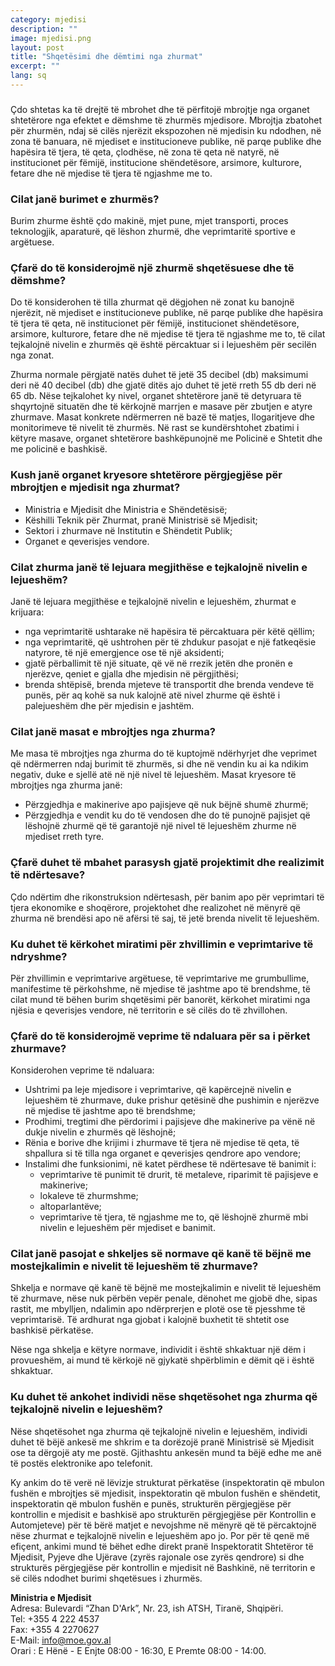```yaml
---
category: mjedisi
description: ""
image: mjedisi.png
layout: post
title: "Shqetësimi dhe dëmtimi nga zhurmat"
excerpt: ""
lang: sq
---
```

<script>
var data = { topics: [
  {
    title: "Cilat janë zhurmat shqetësuese dhe të dëmshme",
    text: function(){ return $("#part1").html(); }
  },
  {
    title: "Organet kryesore përgjegjëse për mbrojtjen nga zhurmat ",
    text: function(){ return $("#part2").html(); }
  },
  {
    title: "Cilat zhurma janë të lejueshme",
    text: function(){ return $("#part3").html(); }
  },
  {
    title: "Cilat janë masat mbrojtëse nga zhurma",
    text: function(){ return $("#part4").html(); }
  },
  {
    title: "Veprimtaritë e ndaluara burim zhurme",
    text: function(){ return $("#part5").html(); }
  },
  {
    title: "Pasoja për tejkalimin e nivelit të lejuar të zhurmave",
    text: function(){ return $("#part6").html(); }
  },
  {
    title: "Ankimi për tejkalimin e nivelit të zhurmave",
    text: function(){ return $("#part7").html(); }
  }
]};
</script>

<div id="part1" class="hidden">
<h3></h3>
Çdo shtetas ka të drejtë të mbrohet dhe të përfitojë mbrojtje nga organet shtetërore nga efektet e dëmshme të zhurmës mjedisore. Mbrojtja zbatohet për zhurmën, ndaj së cilës njerëzit ekspozohen në mjedisin ku ndodhen, në zona të banuara, në mjediset e institucioneve publike, në parqe publike dhe hapësira të tjera, të qeta, çlodhëse, në zona të qeta në natyrë, në institucionet për fëmijë, institucione shëndetësore, arsimore, kulturore, fetare dhe në mjedise të tjera të ngjashme me to.
<h3>Cilat  janë burimet e zhurmës?</h3>
Burim zhurme është çdo makinë, mjet pune, mjet transporti, proces teknologjik, aparaturë, që lëshon zhurmë, dhe veprimtaritë sportive e argëtuese.
<h3>Çfarë do të konsiderojmë një zhurmë shqetësuese dhe të dëmshme?</h3>
<p>Do të konsiderohen të tilla zhurmat që dëgjohen në zonat ku banojnë njerëzit, në mjediset e institucioneve publike, në parqe publike dhe hapësira të tjera të qeta, në institucionet për fëmijë, institucionet shëndetësore, arsimore, kulturore, fetare dhe në mjedise të tjera të ngjashme me to, të cilat tejkalojnë nivelin e zhurmës që është përcaktuar si i lejueshëm për secilën nga zonat. </p>
<p>Zhurma normale përgjatë natës duhet të jetë 35 decibel (db) maksimumi deri në 40 decibel (db) dhe gjatë ditës ajo duhet të jetë rreth 55 db deri në 65 db. Nëse tejkalohet ky nivel, organet shtetërore janë të detyruara të shqyrtojnë situatën dhe të kërkojnë marrjen e masave për zbutjen e atyre zhurmave. Masat konkrete ndërmerren në bazë të matjes, llogaritjeve dhe monitorimeve të nivelit të zhurmës. Në rast se kundërshtohet zbatimi i këtyre masave, organet shtetërore bashkëpunojnë me Policinë e Shtetit dhe me policinë e bashkisë.</p>
</div>

<div id="part2" class="hidden">
<h3>Kush janë organet kryesore shtetërore përgjegjëse për mbrojtjen e mjedisit nga zhurmat?</h3>
<ul>
<li>Ministria e Mjedisit dhe Ministria e Shëndetësisë;</li>
<li>Këshilli Teknik për Zhurmat, pranë Ministrisë së Mjedisit;</li>
<li>Sektori i zhurmave në Institutin e Shëndetit Publik;</li>
<li>Organet e qeverisjes vendore.</li>
</ul>
</div>

<div id="part3" class="hidden">
<h3>Cilat zhurma janë të lejuara megjithëse e tejkalojnë nivelin e lejueshëm?</h3>
Janë të lejuara megjithëse e tejkalojnë nivelin e lejueshëm, zhurmat e krijuara:
<ul>
<li>nga veprimtaritë ushtarake në hapësira të përcaktuara për këtë qëllim;</li>
<li>nga veprimtaritë, që ushtrohen për të zhdukur pasojat e një fatkeqësie natyrore, të një emergjence ose të një aksidenti;</li>
<li>gjatë përballimit të një situate, që vë në rrezik jetën dhe pronën e njerëzve, qeniet e gjalla dhe mjedisin në përgjithësi;</li>
<li>brenda shtëpisë, brenda mjeteve të transportit dhe brenda vendeve të punës, për aq kohë sa nuk kalojnë atë nivel zhurme që është i palejueshëm dhe për mjedisin e jashtëm.</li>
</ul>
</div>

<div id="part4" class="hidden">
<h3>Cilat janë masat e mbrojtjes nga zhurma?</h3>
Me masa të mbrojtjes nga zhurma do të kuptojmë ndërhyrjet dhe veprimet që ndërmerren ndaj burimit të zhurmës, si dhe në vendin ku ai ka ndikim negativ, duke e sjellë atë në një nivel të lejueshëm. Masat kryesore të mbrojtjes nga zhurma janë:
<ul>
<li>Përzgjedhja e makinerive apo pajisjeve që nuk bëjnë shumë zhurmë;</li>
<li>Përzgjedhja e vendit ku do të vendosen dhe do të punojnë pajisjet që lëshojnë zhurmë që të garantojë një nivel të lejueshëm zhurme në mjediset rreth tyre.</li>
</ul>
<h3>Çfarë duhet të mbahet parasysh gjatë projektimit dhe realizimit të ndërtesave?</h3>
Çdo ndërtim dhe rikonstruksion ndërtesash, për banim apo për veprimtari të tjera ekonomike e shoqërore, projektohet dhe realizohet në mënyrë që zhurma në brendësi apo në afërsi të saj, të jetë brenda nivelit të lejueshëm.
<h3>Ku duhet të kërkohet miratimi për zhvillimin e veprimtarive të ndryshme?</h3>
Për zhvillimin e veprimtarive argëtuese, të veprimtarive me grumbullime, manifestime të përkohshme, në mjedise të jashtme apo të brendshme, të cilat mund të bëhen burim shqetësimi për banorët, kërkohet miratimi nga njësia e qeverisjes vendore, në territorin e së cilës do të zhvillohen.
</div>

<div id="part5" class="hidden">
<h3>Çfarë do të konsiderojmë veprime të ndaluara për sa i përket zhurmave?</h3>
Konsiderohen veprime të ndaluara:
<ul>
<li>Ushtrimi pa leje mjedisore i veprimtarive, që kapërcejnë nivelin e lejueshëm të zhurmave, duke prishur qetësinë dhe pushimin e njerëzve në mjedise të jashtme apo të brendshme;</li>
<li>Prodhimi, tregtimi dhe përdorimi i pajisjeve dhe makinerive pa vënë në dukje nivelin e zhurmës që lëshojnë;</li>
<li>Rënia e borive dhe krijimi i zhurmave të tjera në mjedise të qeta, të shpallura si të tilla nga organet e qeverisjes qendrore apo vendore; </li>
<li>Instalimi dhe funksionimi, në katet përdhese të ndërtesave të banimit i:
  <ul>
  <li>veprimtarive të punimit të drurit, të metaleve, riparimit të pajisjeve e makinerive;</li>
  <li>lokaleve të zhurmshme;</li>
  <li>altoparlantëve;</li>
  <li>veprimtarive të tjera, të ngjashme me to, që lëshojnë zhurmë mbi nivelin e lejueshëm për mjediset e banimit.</li>
  </ul>
</li>
</ul>
</div>

<div id="part6" class="hidden">
<h3>Cilat janë pasojat e shkeljes së normave që kanë të bëjnë me mostejkalimin e nivelit të lejueshëm të zhurmave?</h3>
<p>Shkelja e normave që kanë të bëjnë me mostejkalimin e nivelit të lejueshëm të zhurmave, nëse nuk përbën vepër penale, dënohet me gjobë dhe, sipas rastit, me mbylljen, ndalimin apo ndërprerjen e plotë ose të pjesshme të veprimtarisë. Të ardhurat nga gjobat i kalojnë buxhetit të shtetit ose bashkisë përkatëse. </p>
<p>Nëse nga shkelja e këtyre normave, individit i është shkaktuar një dëm i provueshëm, ai mund të kërkojë në gjykatë shpërblimin e dëmit që i është shkaktuar.</p>
</div>

<div id="part7" class="hidden">
<h3>Ku duhet të ankohet individi nëse shqetësohet nga zhurma që tejkalojnë nivelin e lejueshëm?</h3>
<p>Nëse shqetësohet nga zhurma që tejkalojnë nivelin e lejueshëm, individi duhet të bëjë ankesë me shkrim e ta dorëzojë pranë Ministrisë së Mjedisit ose ta dërgojë aty me postë. Gjithashtu ankesën mund ta bëjë edhe me anë të postës elektronike apo telefonit. </p>
<p>Ky ankim do të verë në lëvizje strukturat përkatëse (inspektoratin që mbulon fushën e mbrojtjes së mjedisit, inspektoratin që mbulon fushën e shëndetit, inspektoratin që mbulon fushën e punës, strukturën përgjegjëse për kontrollin e mjedisit e bashkisë apo strukturën përgjegjëse për Kontrollin e Automjeteve) për të bërë matjet e nevojshme në mënyrë që të përcaktojnë nëse zhurmat e tejkalojnë nivelin e lejueshëm apo jo. Por për të qenë më efiçent, ankimi mund të bëhet edhe direkt pranë Inspektoratit Shtetëror të Mjedisit, Pyjeve dhe Ujërave (zyrës rajonale ose zyrës qendrore) si dhe strukturës përgjegjëse për kontrollin e mjedisit në Bashkinë, në territorin e së cilës ndodhet burimi shqetësues i zhurmës.</p>
<b>Ministria e Mjedisit</b><br/>
Adresa: Bulevardi “Zhan D'Ark”, Nr. 23, ish ATSH, Tiranë, Shqipëri.<br/>
Tel:   +355 4 222 4537<br/>
Fax:  +355 4 2270627<br/>
E-Mail:  <a href="mailto:info@moe.gov.al"> info@moe.gov.al </a><br/>
Orari :  E Hënë - E Enjte  08:00 - 16:30,  E Premte  08:00 - 14:00.
</div>

<div class="post-content"></div>

